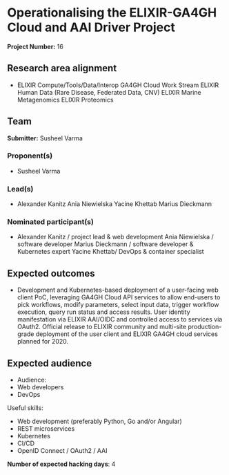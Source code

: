 # Operationalising the ELIXIR-GA4GH Cloud and AAI Driver Project

**Project Number:** 16

## Research area alignment

- ELIXIR Compute/Tools/Data/Interop
 GA4GH Cloud Work Stream
 ELIXIR Human Data (Rare Disease, Federated Data, CNV)
 ELIXIR Marine Metagenomics
 ELIXIR Proteomics

## Team

**Submitter:** Susheel Varma

### Proponent(s)

- Susheel Varma

### Lead(s)

- Alexander Kanitz
 Ania Niewielska
 Yacine Khettab
 Marius Dieckmann

### Nominated participant(s)

- Alexander Kanitz / project lead & web development
 Ania Niewielska / software developer
 Marius Dieckmann / software developer & Kubernetes expert
 Yacine Khettab/ DevOps & container specialist

## Expected outcomes

- Development and Kubernetes-based deployment of a user-facing web client PoC, leveraging GA4GH Cloud API services to allow end-users to pick workflows, modify parameters, select input data, trigger workflow execution, query run status and access results. User identity manifestation via ELIXIR AAI/OIDC and controlled access to services via OAuth2. Official release to ELIXIR community and multi-site production-grade deployment of the user client and ELIXIR GA4GH cloud services planned for 2020.

## Expected audience

- Audience:
 - Web developers
 - DevOps
 
 Useful skills:
 - Web development (preferably Python, Go and/or Angular)
 - REST microservices
 - Kubernetes
 - CI/CD
 - OpenID Connect / OAuth2 / AAI

**Number of expected hacking days**: 4

